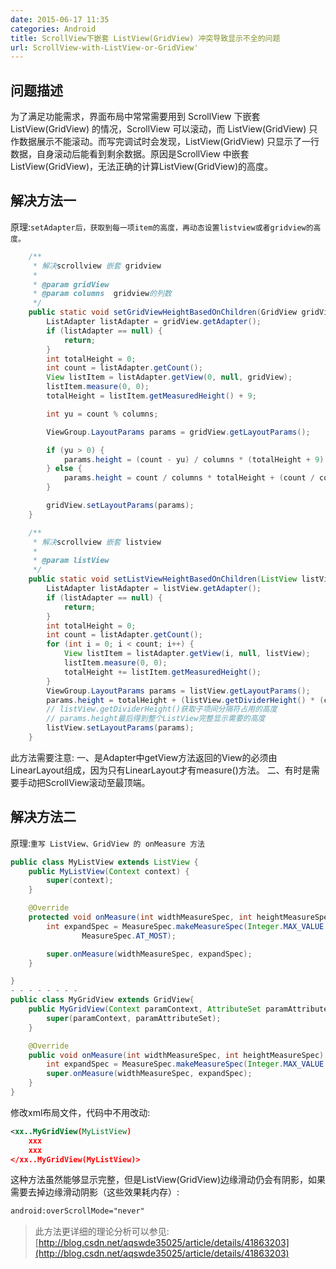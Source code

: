 ```yaml
---
date: 2015-06-17 11:35
categories: Android
title: ScrollView下嵌套 ListView(GridView) 冲突导致显示不全的问题
url: ScrollView-with-ListView-or-GridView'
---
```


## 问题描述
为了满足功能需求，界面布局中常常需要用到 ScrollView 下嵌套 ListView(GridView) 的情况，ScrollView 可以滚动，而 ListView(GridView) 只作数据展示不能滚动。而写完调试时会发现，ListView(GridView) 只显示了一行数据，自身滚动后能看到剩余数据。原因是ScrollView 中嵌套 ListView(GridView)，无法正确的计算ListView(GridView)的高度。

## 解决方法一
原理:`setAdapter后，获取到每一项item的高度，再动态设置listview或者gridview的高度。`
``` Java
    /**
     * 解决scrollview 嵌套 gridview
     *
     * @param gridView
     * @param columns  gridview的列数
     */
    public static void setGridViewHeightBasedOnChildren(GridView gridView, int columns) {
        ListAdapter listAdapter = gridView.getAdapter();
        if (listAdapter == null) {
            return;
        }
        int totalHeight = 0;
        int count = listAdapter.getCount();
        View listItem = listAdapter.getView(0, null, gridView);
        listItem.measure(0, 0);
        totalHeight = listItem.getMeasuredHeight() + 9;

        int yu = count % columns;

        ViewGroup.LayoutParams params = gridView.getLayoutParams();

        if (yu > 0) {
            params.height = (count - yu) / columns * (totalHeight + 9) + totalHeight;
        } else {
            params.height = count / columns * totalHeight + (count / columns - 1) * 9;
        }

        gridView.setLayoutParams(params);
    }

    /**
     * 解决scrollview 嵌套 listview
     *
     * @param listView
     */
    public static void setListViewHeightBasedOnChildren(ListView listView) {
        ListAdapter listAdapter = listView.getAdapter();
        if (listAdapter == null) {
            return;
        }
        int totalHeight = 0;
        int count = listAdapter.getCount();
        for (int i = 0; i < count; i++) {
            View listItem = listAdapter.getView(i, null, listView);
            listItem.measure(0, 0);
            totalHeight += listItem.getMeasuredHeight();
        }
        ViewGroup.LayoutParams params = listView.getLayoutParams();
        params.height = totalHeight + (listView.getDividerHeight() * (count - 1));
        // listView.getDividerHeight()获取子项间分隔符占用的高度
        // params.height最后得到整个ListView完整显示需要的高度
        listView.setLayoutParams(params);
    }
```
此方法需要注意:
一、是Adapter中getView方法返回的View的必须由LinearLayout组成，因为只有LinearLayout才有measure()方法。
二、有时是需要手动把ScrollView滚动至最顶端。

## 解决方法二
原理:`重写 ListView、GridView 的 onMeasure 方法`
``` Java
public class MyListView extends ListView {
    public MyListView(Context context) {
        super(context);
    }

    @Override
    protected void onMeasure(int widthMeasureSpec, int heightMeasureSpec) {
        int expandSpec = MeasureSpec.makeMeasureSpec(Integer.MAX_VALUE >> 2,
                MeasureSpec.AT_MOST);

        super.onMeasure(widthMeasureSpec, expandSpec);
    }

} 
- - - - - - - -
public class MyGridView extends GridView{
    public MyGridView(Context paramContext, AttributeSet paramAttributeSet) {
        super(paramContext, paramAttributeSet);
    }

    @Override
    public void onMeasure(int widthMeasureSpec, int heightMeasureSpec) {
        int expandSpec = MeasureSpec.makeMeasureSpec(Integer.MAX_VALUE >> 2,MeasureSpec.AT_MOST);
        super.onMeasure(widthMeasureSpec, expandSpec);
    }
}
```
修改xml布局文件，代码中不用改动:
``` Xml
<xx..MyGridView(MyListView)
    xxx
    xxx
</xx..MyGridView(MyListView)>
```
这种方法虽然能够显示完整，但是ListView(GridView)边缘滑动仍会有阴影，如果需要去掉边缘滑动阴影（这些效果耗内存）:
``` Xml
android:overScrollMode="never"
```
> 此方法更详细的理论分析可以参见:
[http://blog.csdn.net/aqswde35025/article/details/41863203](http://blog.csdn.net/aqswde35025/article/details/41863203)